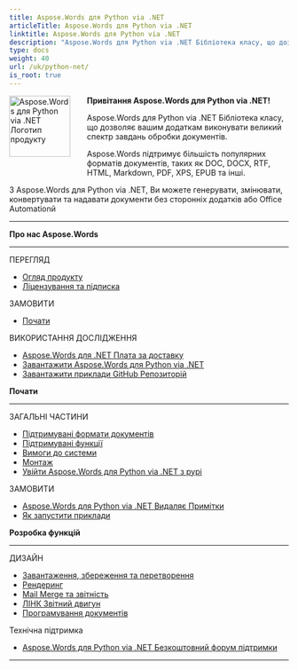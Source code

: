 ```yaml
---
title: Aspose.Words для Python via .NET
articleTitle: Aspose.Words для Python via .NET
linktitle: Aspose.Words для Python via .NET
description: "Aspose.Words для Python via .NET Бібліотека класу, що дозволяє вашим додаткам виконувати великий спектр завдань обробки документів – генерувати, змінювати, конвертувати та надавати документи."
type: docs
weight: 40
url: /uk/python-net/
is_root: true
---
```


<img src="/words/python-net/home_1" alt="Aspose.Words для Python via .NET Логотип продукту" align="left" style="width:110px; margin: 0 30px 30px 0"/>

**Привітання Aspose.Words для Python via .NET!**

Aspose.Words для Python via .NET Бібліотека класу, що дозволяє вашим додаткам виконувати великий спектр завдань обробки документів.

Aspose.Words підтримує більшість популярних форматів документів, таких як DOC, DOCX, RTF, HTML, Markdown, PDF, XPS, EPUB та інші.

З Aspose.Words для Python via .NET, Ви можете генерувати, змінювати, конвертувати та надавати документи без сторонніх додатків або Office Automationй

------

<div class="row">
	<div class="col-md-4">
		<p><b>Про нас Aspose.Words</b></p>
			<hr/><p>ПЕРЕГЛЯД</p>
			<ul>
				<li><a href="/words/uk/python-net/product-overview/">Огляд продукту</a></li>
				<li><a href="/words/uk/python-net/licensing/">Ліцензування та підписка</a></li>
			</ul>
			<p>ЗАМОВИТИ</p>
			<ul>
				<li><a href="/words/uk/python-net/getting-started/">Почати</a></li>
			</ul>
			<p>ВИКОРИСТАННЯ ДОСЛІДЖЕННЯ</p>
			<ul>
				<li><a href="https://helpdesk.aspose.com/">Aspose.Words для .NET Плата за доставку</a></li>
				<li><a href="https://releases.aspose.com/words/python">Завантажити Aspose.Words для Python via .NET</a></li>
				<li><a href="https://github.com/aspose-words/Aspose.Words-for-Python-via-.NET">Завантажити приклади GitHub Репозиторій</a></li>
			</ul>
	</div>
	<div class="col-md-4">
		<p><b>Почати</b></p>
			<hr/><p>ЗАГАЛЬНІ ЧАСТИНИ</p>
			<ul>
				<li><a href="/words/uk/python-net/supported-document-formats/">Підтримувані формати документів</a></li>
				<li><a href="/words/uk/python-net/features/">Підтримувані функції</a></li>
				<li><a href="/words/uk/python-net/system-requirements/">Вимоги до системи</a></li>
				<li><a href="/words/uk/python-net/installation/">Монтаж</a></li>
				<li><a href="https://pypi.org/project/aspose-words/">Увійти Aspose.Words для Python via .NET з pypi</a></li>
			</ul>
			<p>ЗАМОВИТИ</p>
			<ul>
				<li><a href="https://releases.aspose.com/words/python/release-notes/">Aspose.Words для Python via .NET Видаляє Примітки</a></li>
				<li><a href="/words/uk/python-net/how-to-run-the-examples/">Як запустити приклади</a></li>
			</ul>
	</div>
	<div class="col-md-4">
		<p><b>Розробка функцій</b></p>
			<hr/><p>ДИЗАЙН</p>
			<ul>
				<li><a href="/words/uk/python-net/loading-saving-and-converting/">Завантаження, збереження та перетворення</a></li>
				<li><a href="/words/uk/python-net/rendering/">Рендеринг</a></li>
				<li><a href="https://docs.aspose.com/words/python-net/mail-merge-and-reporting/">Mail Merge та звітність</a></li>
				<li><a href="https://docs.aspose.com/words/python-net/linq-reporting-engine/">ЛІНК Звітний двигун</a></li>
				<li><a href="/words/uk/python-net/programming-with-documents/">Програмування документів</a></li>
			</ul>
			<p>Технічна підтримка</p>
			<ul>
				<li><a href="https://forum.aspose.com/c/words/8">Aspose.Words для Python via .NET Безкоштовний форум підтримки</a></li>
			</ul>
	</div>
</div>

------
